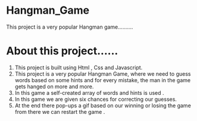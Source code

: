 # Hangman_Game

This project is a very popular Hangman game..........

# About this project......

1. This project is built using Html , Css and Javascript.
2. This project is a very popular Hangman Game, where we need to guess words based on some hints and for every mistake, the man in the game gets hanged on more and more.
3. In this game a self-created array of words and hints is used .
4. In this game we are given six chances for correcting our guesses.
5. At the end there pop-ups a gif based on our winning or losing the game from there we can restart the game .

